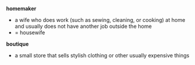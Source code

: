 **homemaker**

 - a wife who does work (such as sewing, cleaning, or cooking) at home and usually does not have another job outside the home
 - = housewife

**boutique**

 - a small store that sells stylish clothing or other usually expensive things